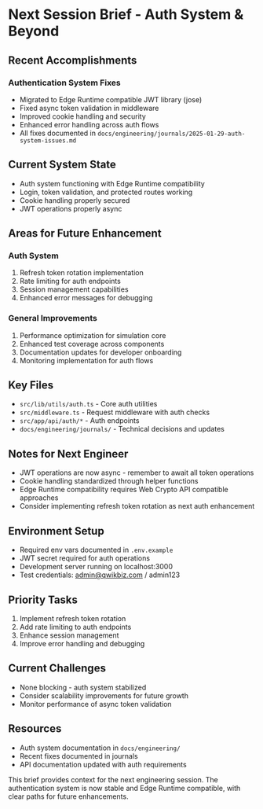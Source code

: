 # Next Session Brief - Auth System & Beyond

## Recent Accomplishments

### Authentication System Fixes
- Migrated to Edge Runtime compatible JWT library (jose)
- Fixed async token validation in middleware
- Improved cookie handling and security
- Enhanced error handling across auth flows
- All fixes documented in `docs/engineering/journals/2025-01-29-auth-system-issues.md`

## Current System State
- Auth system functioning with Edge Runtime compatibility
- Login, token validation, and protected routes working
- Cookie handling properly secured
- JWT operations properly async

## Areas for Future Enhancement

### Auth System
1. Refresh token rotation implementation
2. Rate limiting for auth endpoints
3. Session management capabilities
4. Enhanced error messages for debugging

### General Improvements
1. Performance optimization for simulation core
2. Enhanced test coverage across components
3. Documentation updates for developer onboarding
4. Monitoring implementation for auth flows

## Key Files
- `src/lib/utils/auth.ts` - Core auth utilities
- `src/middleware.ts` - Request middleware with auth checks
- `src/app/api/auth/*` - Auth endpoints
- `docs/engineering/journals/` - Technical decisions and updates

## Notes for Next Engineer
- JWT operations are now async - remember to await all token operations
- Cookie handling standardized through helper functions
- Edge Runtime compatibility requires Web Crypto API compatible approaches
- Consider implementing refresh token rotation as next auth enhancement

## Environment Setup
- Required env vars documented in `.env.example`
- JWT secret required for auth operations
- Development server running on localhost:3000
- Test credentials: admin@qwikbiz.com / admin123

## Priority Tasks
1. Implement refresh token rotation
2. Add rate limiting to auth endpoints
3. Enhance session management
4. Improve error handling and debugging

## Current Challenges
- None blocking - auth system stabilized
- Consider scalability improvements for future growth
- Monitor performance of async token validation

## Resources
- Auth system documentation in `docs/engineering/`
- Recent fixes documented in journals
- API documentation updated with auth requirements

This brief provides context for the next engineering session. The authentication system is now stable and Edge Runtime compatible, with clear paths for future enhancements.
